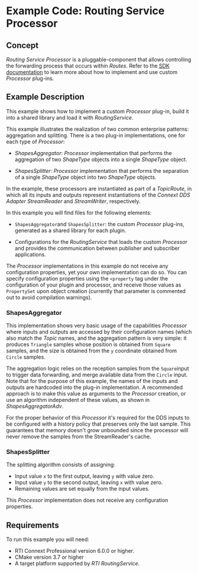 # Example Code: Routing Service Processor

## Concept

*Routing Service Processor* is a pluggable-component that allows controlling the
forwarding process that occurs within *Routes*. Refer to the [SDK
documentation](https://community.rti.com/static/documentation/connext-dds/current/doc/api/routing_service/api_cpp/group__RTI__RoutingServiceProcessorModule.html)
to learn more about how to implement and use custom *Processor* plug-ins.

## Example Description

This example shows how to implement a custom *Processor* plug-in, build it into
a shared library and load it with *RoutingService*.

This example illustrates the realization of two common enterprise patterns:
aggregation and splitting. There is a two plug-in implementations, one for
each type of *Processor*:

-   *ShapesAggregator*: *Processor* implementation that performs the 
    aggregation of two *ShapeType* objects into a single *ShapeType* object.

-   *ShapesSplitter*: *Processor* implementation that performs the separation of
    a single *ShapeType* object into two  *ShapeType* objects.

In the example, these processors are instantiated as part of a *TopicRoute*, in
which all its inputs and outputs represent instantiations of the *Connext DDS
Adapter StreamReader* and *StreamWriter*, respectively.

In this example you will find files for the following elements:

-   `ShapesAggregator`and ``ShapesSplitter``: the custom *Processor* plug-ins, 
    generated as a shared library for each plugin.

-   Configurations for the *RoutingService* that loads the custom *Processor* and
    provides the communication between publisher and subscriber applications.

The *Processor* implementations in this example do not receive any configuration
properties, yet your own implementation can do so. You can specify configuration
properties using the ``<property`` tag under the configuration of your
plugin and processor, and receive those values as ``PropertySet`` upon object
creation (currently that parameter is commented out to avoid compilation 
warnings).

### ShapesAggregator

This implementation shows very basic usage of the capabilities *Processor* where
inputs and outputs are accessed by their configuration names (which also match
the *Topic* names, and the aggregation pattern is very simple: it produces
`Triangle` samples whose position is obtained from `Square` samples, and the
size is obtained from the `y` coordinate obtained from `Circle` samples.

The aggregation logic relies on the reception samples from the `Square`input to
trigger data forwarding, and merge available data from the `Circle` input. Note
that for the purpose of this example, the names of the inputs and outputs are
hardcoded into the plug-in implementation. A recommended approach is to make
this value as arguments to the *Processor* creation, or use an algorithm
independent of these values, as shown in *ShapesAggregatorAdv*.

For the proper behavior of this *Processor* it's required for the DDS inputs
to be configured with a history policy that preserves only the last sample.
This guarantees that memory doesn't grow unbounded since the processor will
never remove the samples from the StreamReader's cache.

### ShapesSplitter

The splitting algorithm consists of assigning:

- Input value `x` to the first output, leaving `y` with value zero.
- Input value `y` to the second output, leaving `x` with value zero.
- Remaining values are set equally from the input values.

This *Processor* implementation does not receive any configuration properties.

## Requirements

To run this example you will need:

- RTI Connext Professional version 6.0.0 or higher.
- CMake version 3.7 or higher
- A target platform supported by *RTI* *RoutingService*.
